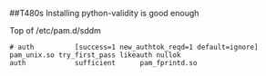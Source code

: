 ##T480s
Installing python-validity is good enough

Top of /etc/pam.d/sddm
```
# auth 			[success=1 new_authtok_reqd=1 default=ignore]  	pam_unix.so try_first_pass likeauth nullok
auth 			sufficient  	pam_fprintd.so
```
